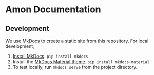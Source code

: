 # Amon Documentation 

## Development
We use [MkDocs](http://www.mkdocs.org/) to create a static site from this repository. For local development,

1. [Install MkDocs](http://www.mkdocs.org/#installation). `pip install mkdocs`
1. Install the [MkDocs Material theme](https://github.com/squidfunk/mkdocs-material). `pip install mkdocs-material`
1. To test locally, run `mkdocs serve` from the project directory.
